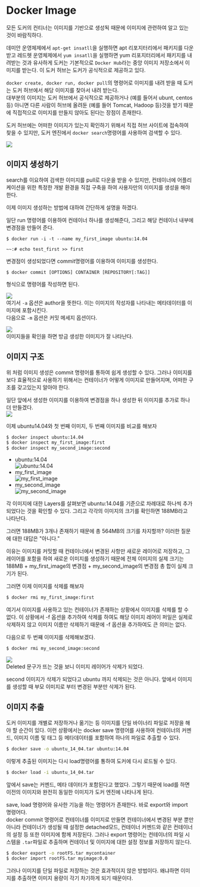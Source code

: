 # Docker Image

모든 도커의 컨티너는 이미지를 기반으로 생성됙 때문에 이미지에 관련하여 알고 있는 것이 바람직하다.

데미안 운영체제에서 `apt-get insatll`을 실행하면 apt 리포지터리에서 패키지를 다운받고 레드헷 운영체제에서 `yum insatll`을 실행하면 yum 리포지터리에서 패키지를 내려받는 것과 유사하게
도커는 기본적으로 `Docker Hub`라는 중앙 이미지 저장소에서 이미지를 받는다. 이 도커 허브는 도커가 공식적으로 제공하고 있다.

`docker create, docker run, docker pull`의 명령어로 이미지를 내려 받을 때 도커는 도커 허브에서 해당 이미지를 찾아서 내려 받는다.  
대부분의 이미지는 도커 허브에서 공식적으로 제공하거나 (예를 들어서 ubunt, centos 등) 아니면 다른 사람이 허브에 올려둔 (예를 들어 Tomcat, Hadoop 등)것을 받기 때문에 직접적으로 이미지를 만들지 않아도 된다는 장점이 존재한다.

도커 허브에는 어떠한 이미지가 있는지 확인하기 위해서 직접 허브 사이트에 접속하여 찾을 수 있지만, 도커 엔진에서 `docker search`명령어를 사용하여 검색할 수 있다.

![](https://i.postimg.cc/k5LNtYHW/docker-search.png)

## 이미지 생성하기

search를 이요하여 검색한 이미지를 pull로 다운을 받을 수 있지만, 컨테이너에 어플리케이션을 위한 특정한 개발 환경을 직접 구축을 하여 사용자만의 이미지를 생성을 해야한다.

이제 이미지 생성하는 방법에 대하여 간단하게 설명을 하겠다.

일단 run 명령어를 이용하여 컨테이너 하나를 생성해준다, 그리고 해당 컨테이너 내부에 변경점을 만들어 준다.

```shell
$ docker run -i -t --name my_first_image ubuntu:14.04

~~:# echo test_first >> first
```

변경점이 생성되었다면 commit명령어를 이용하여 이미지를 생성한다.

```shell
$ docker commit [OPTIONS] CONTAINER [REPOSITORY[:TAG]]
```

형식으로 명령어를 작성하면 된다.

![](https://i.postimg.cc/RFyXTVbp/docker-commit.png)  
여기서 `-a` 옵션은 author을 뜻한다. 이는 이미지의 작성자를 나타내는 메타데이터를 이미지에 포함시킨다.  
 다음으로 `-m` 옵션은 커밋 메세지 옵션이다.

![](https://i.postimg.cc/7ZhJqML7/docker-images.png)  
이미지들을 확인을 하면 방금 생성한 이미지가 잘 나타난다.

## 이미지 구조

위 처럼 이미지 생성은 commit 명령어를 통하여 쉽게 생성할 수 있다. 그러나 이미지를 보다 효율적으로 사용하기 위해서는 컨테이너가 어떻게 이미지로 만들어지며, 어떠한 구조를 갖고있는지 알아야 한다.

일단 앞에서 생성한 이미지를 이용하여 변경점을 하나 생성한 뒤 이미지를 추가로 하나 더 만들겠다.  
![](https://i.postimg.cc/FzdS9LbG/2024-08-09-175830898.png)

이제 ubuntu14.04와 첫 번째 이미지, 두 번째 이미지를 비교를 해보자

```bash
$ docker inspect ubuntu:14.04
$ docker inspect my_first_image:first
$ docker inspect my_second_image:second
```

- ubuntu:14.04  
  ![ubuntu:14.04](https://i.postimg.cc/bJQ07MPL/ubuntu.png)
- my_first_image  
  ![my_first_image](https://i.postimg.cc/P5x4C2br/first.png)
- my_second_image  
  ![my_second_image](https://i.postimg.cc/vBRLSyJc/second.png)

각 이미지에 대한 Layers를 살펴보면 ubuntu:14.04를 기준으로 차례대로 하나씩 추가되었다는 것을 확인할 수 있다. 그리고 각각의 이미지의 크기를 확인하면 188MB라고 나타난다.

그러면 188MB가 3개나 존재하기 때문에 총 564MB의 크기를 차지할까? 이러한 질문에 대한 대답은 "아니다."

이유는 이미지를 커밋할 때 컨테이너에서 변경된 사항만 새로운 레이어로 저장하고, 그 레이어를 포함을 하여 새로운 이미지를 생성하기 때문에 전체 이미지의 실제 크기는 188MB + my_first_image의 변경점 + my_second_image의 변경점 총 합이 실제 크기가 된다.

그러면 이제 이미지를 삭제를 해보자

```bash
$ docker rmi my_first_image:first
```

여기서 이미지를 사용하고 있는 컨테이너가 존재하는 상황에서 이미지를 삭제를 할 수 없다. 이 상황에서 -f 옵션을 추가하여 삭제를 하여도 해당 이미지 레어이 퍼일은 실제로 삭제하지 않고 이미지 이름만 삭제하기 때문에 -f 옵션을 추가하여도 큰 의미는 없다.

다음으로 두 번쨰 이미지를 삭제해보겠다.

```bash
$ docker rmi my_second_image:second
```

![](https://i.postimg.cc/DwFFr4jN/delete-my-second-image.png)  
Deleted 문구가 뜨는 것을 보니 이미지 레이어가 삭제가 되었다.

second 이미지가 삭제가 되었다고 ubuntu 까지 삭제되는 것은 아니다. 앞에서 이미지를 생성할 때 부모 이미지로 부터 변경된 부분만 삭제가 된다.

## 이미지 추출

도커 이미지를 개별로 저장하거나 옮기는 등 이미지를 단일 바이너리 파일로 저장을 해야 할 순간이 있다. 이런 상황에서는 docker save 명령어를 사용하여 컨테이너의 커멘드, 이미지 이름 및 태그 등 메타데이터를 포함하여 하나의 파일로 추출할 수 있다.

```bash
$ docker save -o ubuntu_14_04.tar ubuntu:14.04
```

이렇게 추출된 이미지는 다시 load명령어를 통하여 도커에 다시 로드될 수 있다.

```bash
$ docker load -i ubuntu_14_04.tar
```

앞에서 save는 커멘드, 메타 데이터가 포함된다고 했었다. 그렇기 때문에 load를 하면 이전의 이미지와 완전히 동일한 이미지가 도커 엔진에 나타나게 된다.

save, load 명령어와 유사한 기능을 하는 명령어가 존재한다. 바로 export와 import 명령어다.  
docker commit 명령어로 컨테이너를 이미지로 만들면 컨테이너에서 변경된 부분 뿐만 아니라 컨테이너가 생성될 때 설정한 detached모드, 컨테이너 커멘드와 같은 컨테이너의 설정 등 또한 이미지에 함께 저장된다. 그러나 export 명령어는 컨테이너의 파일 시스템을 `.tar`파일로 추출하며 컨테이너 및 이미지에 대한 설정 정보를 저장하지 않는다.

```bash
$ docker export -o rootFS.tar mycontainer
$ docker import rootFS.tar myimage:0.0
```

그러나 이미지를 단일 파일로 저장하는 것은 효과적이지 않은 방법이다. 왜냐하면 이미지를 추출하면 이미지 용량이 각기 차기하게 되기 때문이다.
